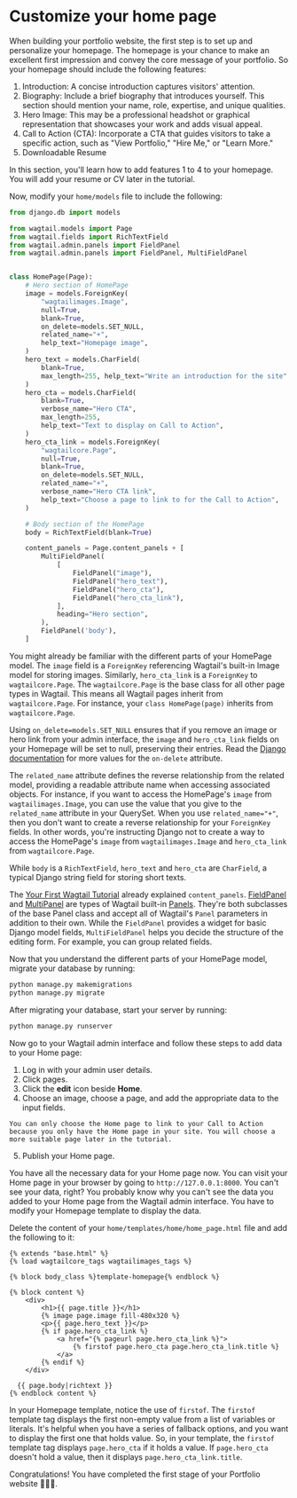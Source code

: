 # Customize your home page

When building your portfolio website, the first step is to set up and personalize your homepage. The homepage is your chance to make an excellent first impression and convey the core message of your portfolio. So your homepage should include the following features:

1. Introduction: A concise introduction captures visitors' attention.
2. Biography: Include a brief biography that introduces yourself. This section should mention your name, role, expertise, and unique qualities.
3. Hero Image: This may be a professional headshot or graphical representation that showcases your work and adds visual appeal.
4. Call to Action (CTA): Incorporate a CTA that guides visitors to take a specific action, such as "View Portfolio," "Hire Me," or "Learn More."
5. Downloadable Resume

In this section, you'll learn how to add features 1 to 4 to your homepage. You will add your resume or CV later in the tutorial.

Now, modify your `home/models` file to include the following:

```python
from django.db import models

from wagtail.models import Page
from wagtail.fields import RichTextField
from wagtail.admin.panels import FieldPanel
from wagtail.admin.panels import FieldPanel, MultiFieldPanel


class HomePage(Page):
    # Hero section of HomePage
    image = models.ForeignKey(
        "wagtailimages.Image",
        null=True,
        blank=True,
        on_delete=models.SET_NULL,
        related_name="+",
        help_text="Homepage image",
    )
    hero_text = models.CharField(
        blank=True,
        max_length=255, help_text="Write an introduction for the site"
    )
    hero_cta = models.CharField(
        blank=True,
        verbose_name="Hero CTA",
        max_length=255,
        help_text="Text to display on Call to Action",
    )
    hero_cta_link = models.ForeignKey(
        "wagtailcore.Page",
        null=True,
        blank=True,
        on_delete=models.SET_NULL,
        related_name="+",
        verbose_name="Hero CTA link",
        help_text="Choose a page to link to for the Call to Action",
    )

    # Body section of the HomePage
    body = RichTextField(blank=True)

    content_panels = Page.content_panels + [
        MultiFieldPanel(
            [
                FieldPanel("image"),
                FieldPanel("hero_text"),
                FieldPanel("hero_cta"),
                FieldPanel("hero_cta_link"),
            ],
            heading="Hero section",
        ),
        FieldPanel('body'),
    ]
```

You might already be familiar with the different parts of your HomePage model. The `image` field is a `ForeignKey` referencing Wagtail's built-in Image model for storing images. Similarly, `hero_cta_link` is a `ForeignKey` to `wagtailcore.Page`. The `wagtailcore.Page` is the base class for all other page types in Wagtail. This means all Wagtail pages inherit from `wagtailcore.Page`. For instance, your `class HomePage(page)` inherits from `wagtailcore.Page`.

Using `on_delete=models.SET_NULL` ensures that if you remove an image or hero link from your admin interface, the `image` and `hero_cta_link` fields on your Homepage will be set to null, preserving their entries. Read the [Django documentation](https://docs.djangoproject.com/en/4.2/ref/models/fields/#django.db.models.ForeignKey.on_delete) for more values for the `on-delete` attribute. 

The `related_name` attribute defines the reverse relationship from the related model, providing a readable attribute name when accessing associated objects. For instance, if you want to access the HomePage's `image` from `wagtailimages.Image`, you can use the value that you give to the `related_name` attribute in your QuerySet. When you use `related_name="+"`, then you don't want to create a reverse relationship for your `ForeignKey` fields. In other words, you're instructing Django not to create a way to access the HomePage's `image` from `wagtailimages.Image` and `hero_cta_link` from `wagtailcore.Page`. 

While `body` is a `RichTextField`, `hero_text` and `hero_cta` are `CharField`, a typical Django string field for storing short texts.

The [Your First Wagtail Tutorial]() already explained `content_panels`. [FieldPanel](https://docs.wagtail.org/en/stable/reference/pages/panels.html#fieldpanel) and [MultiPanel](https://docs.wagtail.org/en/stable/reference/pages/panels.html#multifieldpanel) are types of Wagtail built-in [Panels](https://docs.wagtail.org/en/stable/reference/pages/panels.html#panel-types). They're both subclasses of the base Panel class and accept all of Wagtail's `Panel` parameters in addition to their own. While the `FieldPanel` provides a widget for basic Django model fields, `MultiFieldPanel` helps you decide the structure of the editing form. For example, you can group related fields.

Now that you understand the different parts of your HomePage model, migrate your database by running:

```sh
python manage.py makemigrations
python manage.py migrate
```

After migrating your database, start your server by running:

```sh
python manage.py runserver
```

Now go to your Wagtail admin interface and follow these steps to add data to your Home page:
1. Log in with your admin user details.
2. Click pages.
3. Click the **edit** icon beside **Home**.
4. Choose an image, choose a page, and add the appropriate data to the input fields.

```Note
You can only choose the Home page to link to your Call to Action because you only have the Home page in your site. You will choose a more suitable page later in the tutorial.
```
5. Publish your Home page.

You have all the necessary data for your Home page now. You can visit your Home page in your browser by going to `http://127.0.0.1:8000`. You can't see your data, right? You probably know why you can't see the data you added to your Home page from the Wagtail admin interface. You have to modify your Homepage template to display the data. 

Delete the content of your `home/templates/home/home_page.html` file and add the following to it:

```html+django
{% extends "base.html" %}
{% load wagtailcore_tags wagtailimages_tags %}

{% block body_class %}template-homepage{% endblock %}

{% block content %}
    <div>
        <h1>{{ page.title }}</h1>
        {% image page.image fill-480x320 %}
        <p>{{ page.hero_text }}</p>
        {% if page.hero_cta_link %}
            <a href="{% pageurl page.hero_cta_link %}">
                {% firstof page.hero_cta page.hero_cta_link.title %}
            </a>
        {% endif %}
    </div>

  {{ page.body|richtext }}
{% endblock content %}
```

In your Homepage template, notice the use of `firstof`. The `firstof` template tag displays the first non-empty value from a list of variables or literals. It's helpful when you have a series of fallback options, and you want to display the first one that holds value. So, in your template, the `firstof` template tag displays `page.hero_cta` if it holds a value. If `page.hero_cta` doesn't hold a value, then it displays `page.hero_cta_link.title`.

Congratulations! You have completed the first stage of your Portfolio website 🎉🎉🎉.

<!-- Note to Damilola: Provide an explanation for StreamField and distinguish it from RichtextField; Ask for a draft explanation of wagtailcore.Page from Thibaud. Explain "firstof" in the Homepage template. You can reference the "firstof" in django documentation-->
